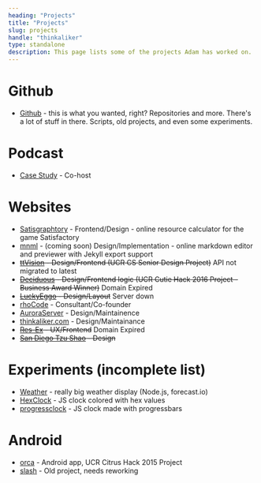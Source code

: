 ```yaml
---
heading: "Projects"
title: "Projects"
slug: projects
handle: "thinkaliker"
type: standalone
description: This page lists some of the projects Adam has worked on.
---
```


# Github

+ [Github](http://github.com/thinkaliker) - this is what you wanted, right? Repositories and more. There's a lot of stuff in there. Scripts, old projects, and even some experiments.

# Podcast

+ [Case Study](https://casestudy.show) - Co-host

# Websites

+ [Satisgraphtory](https://satisgraphtory.com) - Frontend/Design - online resource calculator for the game Satisfactory
+ [mnml](http://mnml.thinkaliker.com) - (coming soon) Design/Implementation - online markdown editor and previewer with Jekyll export support
+ ~~[ttVision](http://ttvision.cc) - Design/Frontend (UCR CS Senior Design Project)~~ API not migrated to latest
+ ~~[Deciduous](https://deciduous.cc) - Design/Frontend logic (UCR Cutie Hack 2016 Project - Business Award Winner)~~ Domain Expired
+ ~~[LuckyEggo](http://luckyeggo.com) - Design/Layout~~ Server down
+ [rhoCode](http://rhocode.com) - Consultant/Co-founder
+ [AuroraServer](http://auroraserver.games) - Design/Maintainence
+ [thinkaliker.com](http://thinkaliker.com) - Design/Maintainance
+ ~~[Res-Ex](http://res-ex.net) - UX/Frontend~~ Domain Expired
+ ~~[San Diego Tzu Shao](http://sandiegotzushao.com) - Design~~

# Experiments (incomplete list)
+ [Weather](http://weather.thinkaliker.com) - really big weather display (Node.js, forecast.io)
+ [HexClock](http://cdn.thinkaliker.com/HexClock) - JS clock colored with hex values
+ [progressclock](http://cdn.thinkaliker.com/progressclock) - JS clock made with progressbars

# Android
+ [orca](http://github.com/rhocode/orca) - Android app, UCR Citrus Hack 2015 Project
+ [slash](http://github.com/thinkaliker/slash) - Old project, needs reworking